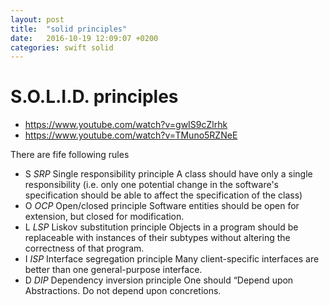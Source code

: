 ```yaml
---
layout: post
title:  "solid principles"
date:   2016-10-19 12:09:07 +0200
categories: swift solid
---
```


# S.O.L.I.D. principles
* https://www.youtube.com/watch?v=gwIS9cZlrhk
* https://www.youtube.com/watch?v=TMuno5RZNeE

There are fife following rules 

* S *SRP* Single responsibility principle
A class should have only a single responsibility (i.e. only one potential change in the software's specification should be able to affect the specification of the class)
* O *OCP* Open/closed principle
Software entities should be open for extension, but closed for modification.
* L *LSP* Liskov substitution principle
Objects in a program should be replaceable with instances of their subtypes without altering the correctness of that program.
* I *ISP* Interface segregation principle
Many client-specific interfaces are better than one general-purpose interface.
* D *DIP* Dependency inversion principle
One should “Depend upon Abstractions. Do not depend upon concretions.
